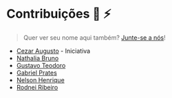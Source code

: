 # Contribuições :wolf: :zap:

> Quer ver seu nome aqui também? [Junte-se a nós](CONTRIBUTING.md)!

* [Cezar Augusto](https://github.com/cezaraugusto) - Iniciativa
* [Nathalia Bruno](https://github.com/nathaliabruno)
* [Gustavo Teodoro](https://github.com/gustavoteodoro)
* [Gabriel Prates](https://github.com/gabsprates)
* [Nelson Henrique](https://github.com/nersoh)
* [Rodnei Ribeiro](https://github.com/raribeiro)
